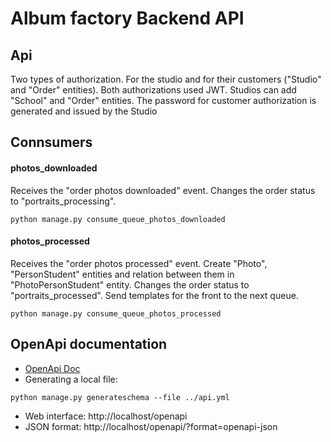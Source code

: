 # Album factory Backend API

## Api

Two types of authorization. For the studio and for their customers ("Studio" and "Order" entities).
Both authorizations used JWT. Studios can add "School" and "Order" entities.
The password for customer authorization is generated and issued by the Studio

## Connsumers

#### photos_downloaded

Receives the "order photos downloaded" event.
Changes the order status to "portraits_processing".

```command line
python manage.py consume_queue_photos_downloaded
```

#### photos_processed

Receives the "order photos processed" event.
Create "Photo",  "PersonStudent" entities and relation between them in "PhotoPersonStudent" entity.
Changes the order status to "portraits_processed".
Send templates for the front to the next queue.

```command line
python manage.py consume_queue_photos_processed
```

## OpenApi documentation

- [OpenApi Doc](https://github.com/Todvaa/album-factory/blob/master/api.yml)
- Generating a local file:

```command line
python manage.py generateschema --file ../api.yml
```

- Web interface: http://localhost/openapi
- JSON format: http://localhost/openapi/?format=openapi-json
